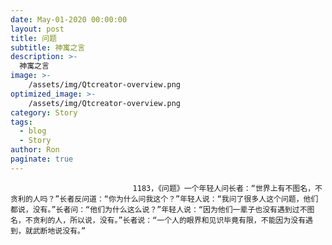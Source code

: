 ```yaml
---
date: May-01-2020 00:00:00
layout: post
title: 问题
subtitle: 神寓之言
description: >-
  神寓之言
image: >-
    /assets/img/Qtcreator-overview.png
optimized_image: >-
    /assets/img/Qtcreator-overview.png
category: Story
tags:
  - blog
  - Story
author: Ron
paginate: true
---
```


							　　1183，《问题》一个年轻人问长者：“世界上有不图名，不贪利的人吗？”长者反问道：“你为什么问我这个？”年轻人说：“我问了很多人这个问题，他们都说，没有。”长者问：“他们为什么这么说？”年轻人说：“因为他们一辈子也没有遇到过不图名，不贪利的人，所以说，没有。”长者说：“一个人的眼界和见识毕竟有限，不能因为没有遇到，就武断地说没有。”
							
							
						